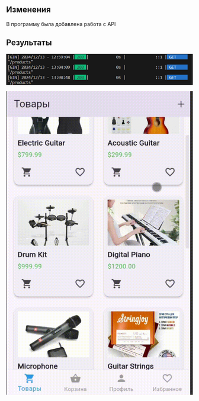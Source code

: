 ## Изменения
В программу была добавлена работа с API

## Результаты
![](https://github.com/Axialer/PKS_repo/blob/PKS_8/console_server.png)

![](https://github.com/Axialer/PKS_repo/blob/PKS_8/vide.gif)
